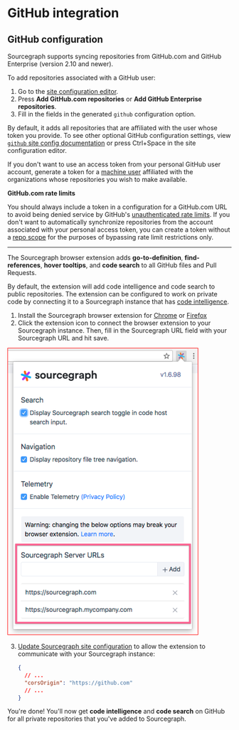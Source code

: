 # GitHub integration

<!-- TODO(sqs): add more -->

## GitHub configuration

Sourcegraph supports syncing repositories from GitHub.com and GitHub Enterprise (version 2.10 and newer).

To add repositories associated with a GitHub user:

1.  Go to the [site configuration editor](/admin/site_config).
2.  Press **Add GitHub.com repositories** or **Add GitHub Enterprise repositories**.
3.  Fill in the fields in the generated `github` configuration option.

By default, it adds all repositories that are affiliated with the user whose token you provide. To see other optional GitHub configuration settings, view [`github` site config documentation](/admin/site_config#code-classlanguage-textgithubconnection-object) or press Ctrl+Space in the site configuration editor.

If you don't want to use an access token from your personal GitHub user account, generate a token for a [machine user](https://developer.github.com/v3/guides/managing-deploy-keys/#machine-users) affiliated with the organizations whose repositories you wish to make available.

**GitHub.com rate limits**

You should always include a token in a configuration for a GitHub.com URL to avoid being denied service by GitHub's [unauthenticated rate limits](https://developer.github.com/v3/#rate-limiting). If you don't want to automatically synchronize repositories from the account associated with your personal access token, you can create a token without a [repo scope](https://developer.github.com/apps/building-oauth-apps/scopes-for-oauth-apps/#available-scopes) for the purposes of bypassing rate limit restrictions only.

---

The Sourcegraph browser extension adds **go-to-definition**, **find-references**, **hover tooltips**, and **code search** to all GitHub files and Pull Requests.

By default, the extension will add code intelligence and code search to public repositories. The extension can be configured to work on private code by connecting it to a Sourcegraph instance that has [code intelligence](/extensions/language_servers).

1.  Install the Sourcegraph browser extension for [Chrome](https://chrome.google.com/webstore/detail/sourcegraph/dgjhfomjieaadpoljlnidmbgkdffpack) or [Firefox](https://addons.mozilla.org/en-US/firefox/addon/sourcegraph/)
2.  Click the extension icon to connect the browser extension to your Sourcegraph instance. Then, fill in the Sourcegraph URL field with your Sourcegraph URL and hit save.

<img src="./images/SourcegraphURL.png" style="border: 1px solid red"/>

3.  [Update Sourcegraph site configuration](/admin/site_config) to allow the extension to communicate with your Sourcegraph instance:

    ```json
    {
      // ...
      "corsOrigin": "https://github.com"
      // ...
    }
    ```

You're done! You'll now get **code intelligence** and **code search** on GitHub for all private repositories that you've added to Sourcegraph.
